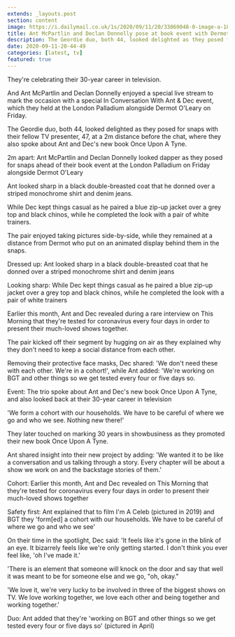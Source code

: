 ```yaml
---
extends: _layouts.post
section: content
image: https://i.dailymail.co.uk/1s/2020/09/11/20/33069048-0-image-a-18_1599852088894.jpg 
title: Ant McPartlin and Declan Donnelly pose at book event with Dermot OLeary 
description: The Geordie duo, both 44, looked delighted as they posed for snaps with their fellow TV presenter, 47, at the London Palladium on Friday. 
date: 2020-09-11-20-44-49 
categories: [latest, tv] 
featured: true 
--- 
```

They're celebrating their 30-year career in television.

And Ant McPartlin and Declan Donnelly enjoyed a special live stream to mark the occasion with a special In Conversation With Ant & Dec event, which they held at the London Palladium alongside Dermot O'Leary on Friday.

The Geordie duo, both 44, looked delighted as they posed for snaps with their fellow TV presenter, 47, at a 2m distance before the chat, where they also spoke about Ant and Dec's new book Once Upon A Tyne. 

2m apart: Ant McPartlin and Declan Donnelly looked dapper as they posed for snaps ahead of their book event at the London Palladium on Friday alongside Dermot O'Leary

Ant looked sharp in a black double-breasted coat that he donned over a striped monochrome shirt and denim jeans.

While Dec kept things casual as he paired a blue zip-up jacket over a grey top and black chinos, while he completed the look with a pair of white trainers.

The pair enjoyed taking pictures side-by-side, while they remained at a distance from Dermot who put on an animated display behind them in the snaps.  

Dressed up: Ant looked sharp in a black double-breasted coat that he donned over a striped monochrome shirt and denim jeans

Looking sharp: While Dec kept things casual as he paired a blue zip-up jacket over a grey top and black chinos, while he completed the look with a pair of white trainers

Earlier this month, Ant and Dec revealed during a rare interview on This Morning that they're tested for coronavirus every four days in order to present their much-loved shows together.

The pair kicked off their segment by hugging on air as they explained why they don't need to keep a social distance from each other. 

Removing their protective face masks, Dec shared: 'We don't need these with each other. We're in a cohort!', while Ant added: 'We're working on BGT and other things so we get tested every four or five days so.

Event: The trio spoke about Ant and Dec's new book Once Upon A Tyne, and also looked back at their 30-year career in television

'We form a cohort with our households. We have to be careful of where we go and who we see. Nothing new there!' 

They later touched on marking 30 years in showbusiness as they promoted their new book Once Upon A Tyne. 

Ant shared insight into their new project by adding: 'We wanted it to be like a conversation and us talking through a story. Every chapter will be about a show we work on and the backstage stories of them.'

Cohort: Earlier this month, Ant and Dec revealed on This Morning that they're tested for coronavirus every four days in order to present their much-loved shows together 

Safety first: Ant explained that to film I'm A Celeb (pictured in 2019) and BGT they 'form[ed] a cohort with our households. We have to be careful of where we go and who we see'

On their time in the spotlight, Dec said: 'It feels like it's gone in the blink of an eye. It bizarrely feels like we're only getting started. I don't think you ever feel like, 'oh I've made it.'

'There is an element that someone will knock on the door and say that well it was meant to be for someone else and we go, "oh, okay."

'We love it, we're very lucky to be involved in three of the biggest shows on TV. We love working together, we love each other and being together and working together.'

Duo: Ant added that they're 'working on BGT and other things so we get tested every four or five days so' (pictured in April)

